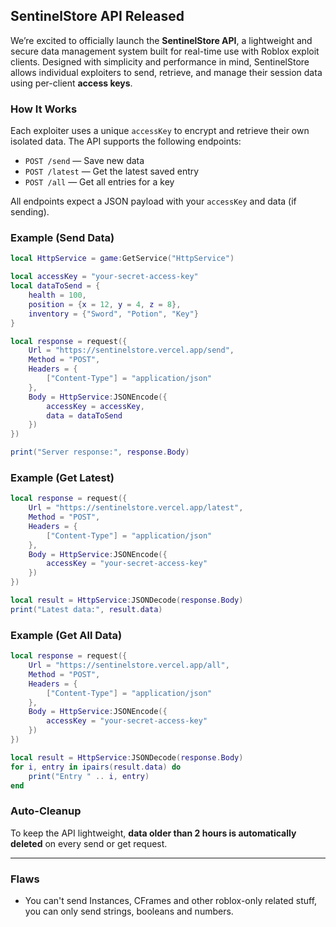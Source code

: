 ## **SentinelStore API Released**

We’re excited to officially launch the **SentinelStore API**, a lightweight and secure data management system built for real-time use with Roblox exploit clients. Designed with simplicity and performance in mind, SentinelStore allows individual exploiters to send, retrieve, and manage their session data using per-client **access keys**.

### How It Works

Each exploiter uses a unique `accessKey` to encrypt and retrieve their own isolated data. The API supports the following endpoints:

* `POST /send` — Save new data
* `POST /latest` — Get the latest saved entry
* `POST /all` — Get all entries for a key

All endpoints expect a JSON payload with your `accessKey` and data (if sending).

### Example (Send Data)

```lua
local HttpService = game:GetService("HttpService")

local accessKey = "your-secret-access-key"
local dataToSend = {
    health = 100,
    position = {x = 12, y = 4, z = 8},
    inventory = {"Sword", "Potion", "Key"}
}

local response = request({
    Url = "https://sentinelstore.vercel.app/send",
    Method = "POST",
    Headers = {
        ["Content-Type"] = "application/json"
    },
    Body = HttpService:JSONEncode({
        accessKey = accessKey,
        data = dataToSend
    })
})

print("Server response:", response.Body)
```

### Example (Get Latest)

```lua
local response = request({
    Url = "https://sentinelstore.vercel.app/latest",
    Method = "POST",
    Headers = {
        ["Content-Type"] = "application/json"
    },
    Body = HttpService:JSONEncode({
        accessKey = "your-secret-access-key"
    })
})

local result = HttpService:JSONDecode(response.Body)
print("Latest data:", result.data)
```

### Example (Get All Data)

```lua
local response = request({
    Url = "https://sentinelstore.vercel.app/all",
    Method = "POST",
    Headers = {
        ["Content-Type"] = "application/json"
    },
    Body = HttpService:JSONEncode({
        accessKey = "your-secret-access-key"
    })
})

local result = HttpService:JSONDecode(response.Body)
for i, entry in ipairs(result.data) do
    print("Entry " .. i, entry)
end
```

### Auto-Cleanup

To keep the API lightweight, **data older than 2 hours is automatically deleted** on every send or get request.

---

### Flaws
- You can't send Instances, CFrames and other roblox-only related stuff, you can only send strings, booleans and numbers.
